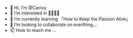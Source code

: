 - 👋 Hi, I’m @Cacivy
- 👀 I’m interested in 🎱🚴🏃📸
- 🌱 I’m currently learning 「How to Keep the Passion Alive」
- 💞️ I’m looking to collaborate on everthing...
- 📫 How to reach me ...

<!---
Cacivy/Cacivy is a ✨ special ✨ repository because its `README.md` (this file) appears on your GitHub profile.
You can click the Preview link to take a look at your changes.
--->

